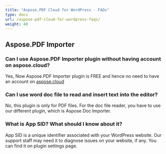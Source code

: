 ```yaml
---
title: "Aspose.PDF Cloud for WordPress - FAQs"
type: docs
url: /aspose-pdf-cloud-for-wordpress-faqs/
weight: 40
---
```


## Aspose.PDF Importer
### Can I use Aspose.PDF Importer plugin without having account on aspose.cloud?
Yes, Now Aspose.PDF Importer plugin is FREE and hence no need to have an account on [aspose.cloud](https://www.aspose.cloud/)
### Can I use word doc file to read and insert text into the editor?
No, this plugin is only for PDF files. For the doc file reader, you have to use our different plugin, which is Aspose Doc Importer.
### **What is App SID? What should I know about it?**
App SID is a unique identifier associated with your WordPress website. Our support staff may need it to diagnose issues on your website, if any. You can find it on plugin settings page.
